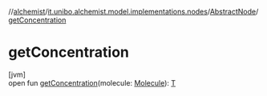 //[alchemist](../../../index.md)/[it.unibo.alchemist.model.implementations.nodes](../index.md)/[AbstractNode](index.md)/[getConcentration](get-concentration.md)

# getConcentration

[jvm]\
open fun [getConcentration](get-concentration.md)(molecule: [Molecule](../../it.unibo.alchemist.model.interfaces/-molecule/index.md)): [T](../../it.unibo.alchemist.model.implementations.timedistributions/-weibull-distributed-weibull-time/index.md)
